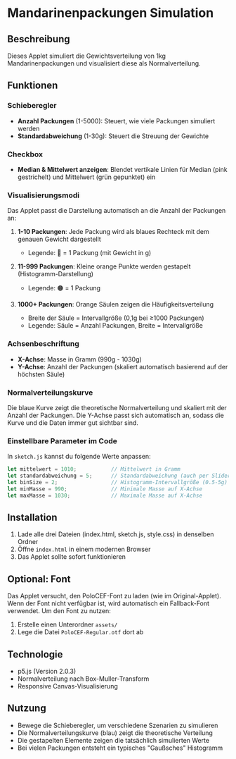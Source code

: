 # Mandarinenpackungen Simulation

## Beschreibung
Dieses Applet simuliert die Gewichtsverteilung von 1kg Mandarinenpackungen und visualisiert diese als Normalverteilung.

## Funktionen

### Schieberegler
- **Anzahl Packungen** (1-5000): Steuert, wie viele Packungen simuliert werden
- **Standardabweichung** (1-30g): Steuert die Streuung der Gewichte

### Checkbox
- **Median & Mittelwert anzeigen**: Blendet vertikale Linien für Median (pink gestrichelt) und Mittelwert (grün gepunktet) ein

### Visualisierungsmodi
Das Applet passt die Darstellung automatisch an die Anzahl der Packungen an:

1. **1-10 Packungen**: Jede Packung wird als blaues Rechteck mit dem genauen Gewicht dargestellt
   - Legende: 🔷 = 1 Packung (mit Gewicht in g)

2. **11-999 Packungen**: Kleine orange Punkte werden gestapelt (Histogramm-Darstellung)
   - Legende: 🟠 = 1 Packung

3. **1000+ Packungen**: Orange Säulen zeigen die Häufigkeitsverteilung
   - Breite der Säule = Intervallgröße (0,1g bei ≥1000 Packungen)
   - Legende: Säule = Anzahl Packungen, Breite = Intervallgröße

### Achsenbeschriftung
- **X-Achse**: Masse in Gramm (990g - 1030g)
- **Y-Achse**: Anzahl der Packungen (skaliert automatisch basierend auf der höchsten Säule)

### Normalverteilungskurve
Die blaue Kurve zeigt die theoretische Normalverteilung und skaliert mit der Anzahl der Packungen. Die Y-Achse passt sich automatisch an, sodass die Kurve und die Daten immer gut sichtbar sind.

### Einstellbare Parameter im Code

In `sketch.js` kannst du folgende Werte anpassen:

```javascript
let mittelwert = 1010;           // Mittelwert in Gramm
let standardabweichung = 5;      // Standardabweichung (auch per Slider)
let binSize = 2;                 // Histogramm-Intervallgröße (0.5-5g)
let minMasse = 990;              // Minimale Masse auf X-Achse
let maxMasse = 1030;             // Maximale Masse auf X-Achse
```

## Installation

1. Lade alle drei Dateien (index.html, sketch.js, style.css) in denselben Ordner
2. Öffne `index.html` in einem modernen Browser
3. Das Applet sollte sofort funktionieren

## Optional: Font
Das Applet versucht, den PoloCEF-Font zu laden (wie im Original-Applet). Wenn der Font nicht verfügbar ist, wird automatisch ein Fallback-Font verwendet. Um den Font zu nutzen:

1. Erstelle einen Unterordner `assets/`
2. Lege die Datei `PoloCEF-Regular.otf` dort ab

## Technologie
- p5.js (Version 2.0.3)
- Normalverteilung nach Box-Muller-Transform
- Responsive Canvas-Visualisierung

## Nutzung
- Bewege die Schieberegler, um verschiedene Szenarien zu simulieren
- Die Normalverteilungskurve (blau) zeigt die theoretische Verteilung
- Die gestapelten Elemente zeigen die tatsächlich simulierten Werte
- Bei vielen Packungen entsteht ein typisches "Gaußsches" Histogramm